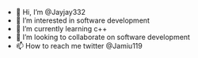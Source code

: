 - 👋 Hi, I’m @Jayjay332
- 👀 I’m interested in software development
- 🌱 I’m currently learning c++
- 💞️ I’m looking to collaborate on software development
- 📫 How to reach me twitter @Jamiu119

<!---
Jayjay332/Jayjay332 is a ✨ special ✨ repository because its `README.md` (this file) appears on your GitHub profile.
You can click the Preview link to take a look at your changes.
--->
